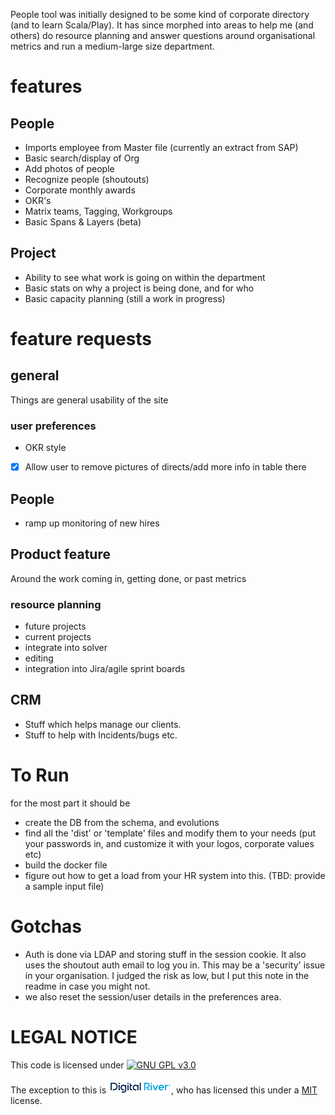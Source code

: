 People tool was initially designed to be some kind of corporate directory (and to learn Scala/Play).
It has since morphed into areas to help me (and others) do resource planning and answer questions around organisational metrics and run a medium-large size department.

# features
## People
* Imports employee from Master file (currently an extract from SAP)
* Basic search/display of Org
* Add photos of people
* Recognize people (shoutouts)
* Corporate monthly awards
* OKR's
* Matrix teams, Tagging, Workgroups
* Basic Spans & Layers (beta)

## Project
* Ability to see what work is going on within the department
* Basic stats on why a project is being done, and for who
* Basic capacity planning (still a work in progress)



# feature requests
## general
Things are general usability of the site
### user preferences
 * OKR style
 * [x] Allow user to remove pictures of directs/add more info in table there

## People
 * ramp up monitoring of new hires

## Product feature
Around the work coming in,  getting done, or past metrics
### resource planning
 * future projects
 * current projects
 * integrate into solver
 * editing
 * integration into Jira/agile sprint boards

## CRM
* Stuff which helps manage our clients.
* Stuff to help with Incidents/bugs etc.

# To Run
for the most part it should be 
* create the DB from the schema, and evolutions
* find all the 'dist' or 'template' files and modify them to your needs (put your passwords in, and customize it with your logos, corporate values etc)
* build the docker file
* figure out how to get a load from your HR system into this. (TBD: provide a sample input file)


# Gotchas
* Auth is done via LDAP and storing stuff in the session cookie. It also uses the shoutout auth email to log you in. This may be a 'security' issue in your organisation. I judged the risk as low, but I put this note in the readme in case you might not.
* we also reset the session/user details in the preferences area.


# LEGAL NOTICE

This code is licensed under [![GNU GPL v3.0](http://www.gnu.org/graphics/gplv3-127x51.png)](http://www.gnu.org/licenses/gpl.html)

The exception to this is [![Digital River](/DR.png)](https://www.digitalriver.com/), who has licensed this under a [MIT](https://opensource.org/licenses/MIT) license.
